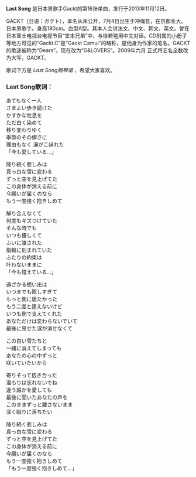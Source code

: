 

**Last Song** 是日本男歌手Gackt的第16张单曲，发行于2013年11月12日。

  
GACKT（日语：ガクト），本名从未公开，7月4日出生于冲绳县，在京都长大。日本男歌手。身高180cm。血型A型。其本人会讲法文、中文、韩文、英文。曾在日本富士电视台电视节目“堂本兄弟”中，与徐若瑄用中文对话。CD附属的小册子等地方可见的“Gackt.C”是“Gackt
Camui”的略称，是他身为作家的笔名。GACKT的歌迷被称为“Dears”。现在改为“G&LOVERS”。2009年六月
正式将艺名全数改为大写，GACKT。

  
歌词下方是 _Last Song钢琴谱_ ，希望大家喜欢。

### Last Song歌词：

あてもなく一人  
さまよい歩き続けた  
かすかな吐息を  
ただ白く染めて  
移り変わりゆく  
季節のその儚さに  
理由もなく 涙がこぼれた  
「今も愛している…」

降り続く悲しみは  
真っ白な雪に変わる  
ずっと空を見上げてた  
この身体が消える前に  
今願いが届くのなら  
もう一度強く抱きしめて

解り合えなくて  
何度もキズつけていた  
そんな時でも  
いつも優しくて  
ふいに渡された  
指輪に刻まれていた  
ふたりの約束は  
叶わないままに  
「今も憶えている…」

遠ざかる想い出は  
いつまでも眩しすぎて  
もっと側に居たかった  
もう二度と逢えないけど  
いつも側で支えてくれた  
あなただけは変わらないでいて  
最後に見せた涙が消せなくて

この白い雪たちと  
一緒に消えてしまっても  
あなたの心の中ずっと  
咲いていたいから

寄りそって抱き合った  
温もりは忘れないでね  
違う誰かを愛しても  
最後に聞いたあなたの声を  
このままずっと離さないまま  
深く眠りに落ちたい

降り続く悲しみは  
真っ白な雪に変わる  
ずっと空を見上げてた  
この身体が消える前に  
今願いが届くのなら  
もう一度強く抱きしめて  
「もう一度強く抱きしめて…」

